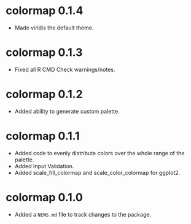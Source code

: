 # colormap 0.1.4

* Made viridis the default theme.

# colormap 0.1.3

* Fixed all R CMD Check warnings/notes.

# colormap 0.1.2

* Added ability to generate custom palette.

# colormap 0.1.1

* Added code to evenly distribute colors over the whole range of the palette.
* Added Input Validation.
* Added scale_fill_colormap and scale_color_colormap for ggplot2.

# colormap 0.1.0

* Added a `NEWS.md` file to track changes to the package.



